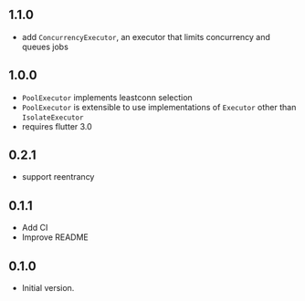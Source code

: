 ## 1.1.0

- add `ConcurrencyExecutor`, an executor that limits concurrency and queues jobs
## 1.0.0

- `PoolExecutor` implements leastconn selection
- `PoolExecutor` is extensible to use implementations of `Executor` other than `IsolateExecutor`
- requires flutter 3.0

## 0.2.1

- support reentrancy

## 0.1.1

- Add CI
- Improve README

## 0.1.0

- Initial version.
